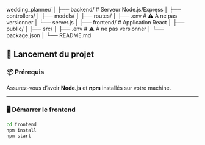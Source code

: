 wedding_planner/
│
├── backend/ # Serveur Node.js/Express
│ ├── controllers/
│ ├── models/
│ ├── routes/
│ ├── .env # ⚠️ À ne pas versionner
│ └── server.js
│
├── frontend/ # Application React
│ ├── public/
│ ├── src/
│ ├── .env # ⚠️ À ne pas versionner
│ └── package.json
│
└── README.md

## 🚀 Lancement du projet

### 📦 Prérequis
Assurez-vous d’avoir **Node.js** et **npm** installés sur votre machine.

---

### 🖥 Démarrer le frontend

```bash
cd frontend
npm install
npm start
